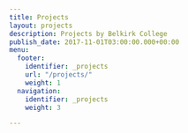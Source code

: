```yaml
---
title: Projects
layout: projects
description: Projects by Belkirk College
publish_date: 2017-11-01T03:00:00.000+00:00
menu:
  footer:
    identifier: _projects
    url: "/projects/"
    weight: 1
  navigation:
    identifier: _projects
    weight: 3

---
```

